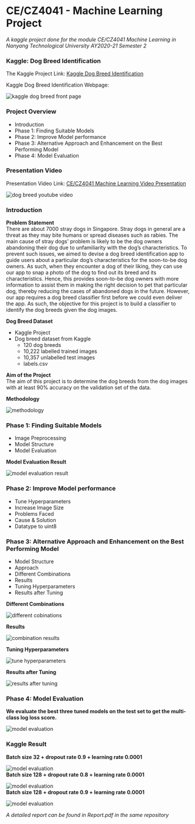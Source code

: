 # CE/CZ4041 - Machine Learning Project
*A kaggle project done for the module CE/CZ4041 Machine Learning in Nanyang Technological University AY2020-21 Semester 2*    

### Kaggle: Dog Breed Identification
The Kaggle Project Link: [Kaggle Dog Breed Identification](https://www.kaggle.com/c/dog-breed-identification)  
  
Kaggle Dog Breed Identification Webpage:  
  
![kaggle dog breed front page](./images/kaggle_intro.png)  
  
### Project Overview
- Introduction  
- Phase 1: Finding Suitable Models  
- Phase 2: Improve Model performance  
- Phase 3: Alternative Approach and Enhancement on the Best Performing Model  
- Phase 4: Model Evaluation  

### Presentation Video
Presentation Video Link: [CE/CZ4041 Machine Learning Video Presentation](https://youtu.be/Yy3Qe17LaHw)  
   
![dog breed youtube video](./images/youtube.png)   
   
### Introduction
**Problem Statement**  
There are about 7000 stray dogs in Singapore. Stray dogs in general are a threat as they may bite humans or spread diseases such as rabies. 
The main cause of stray dogs' problem is likely to be the dog owners abandoning their dog due to unfamiliarity with the dog’s characteristics. 
To prevent such issues, we aimed to devise a dog breed identification app to guide users about a particular dog’s characteristics for the soon-to-be dog owners. 
As such, when they encounter a dog of their liking, they can use our app to snap a photo of the dog to find out its breed and its characteristics. 
Hence, this provides soon-to-be dog owners with more information to assist them in making the right decision to pet that particular dog, 
thereby reducing the cases of abandoned dogs in the future. However, our app requires a dog breed classifier first before we could even deliver the app. 
As such, the objective for this project is to build a classifier to identify the dog breeds given the dog images.   
  
**Dog Breed Dataset**  
- Kaggle Project  
- Dog breed dataset from Kaggle  
	- 120 dog breeds  
	- 10,222 labelled trained images  
	- 10,357 unlabelled test images  
	- labels.csv  
  
**Aim of the Project**  
The aim of this project is to determine the dog breeds from the dog images with at least 90% accuracy on the validation set of the data.  
  
**Methodology**   
  
![methodology](./images/1.png)   
  
### Phase 1: Finding Suitable Models  
- Image Preprocessing  
- Model Structure  
- Model Evaluation  
  
**Model Evaluation Result**  
  
![model evaluation result](./images/2.png)  

### Phase 2: Improve Model performance  
- Tune Hyperparameters  
- Increase Image Size  
- Problems Faced  
- Cause & Solution  
- Datatype to uint8  

### Phase 3: Alternative Approach and Enhancement on the Best Performing Model 
- Model Structure  
- Approach   
- Different Combinations  
- Results  
- Tuning Hyperparameters  
- Results after Tuning  

**Different Combinations**  
  
![different cobinations](./images/3.png)   
  
**Results**  
  
![combination results](./images/4.png) 
    
**Tuning Hyperparameters**    
  
![tune hyperparameters](./images/5.png) 
    
**Results after Tuning**  
    
![results after tuning](./images/6.png)  
   
### Phase 4: Model Evaluation  
**We evaluate the best three tuned models on the test set to get the multi-class log loss score.**   
  
![model evaluation](./images/7.png)   
   
### Kaggle Result
**Batch size 32 + dropout rate 0.9 + learning rate 0.0001**    
  
![model evaluation](./images/8.png)   
**Batch size 128 + dropout rate 0.8 + learning rate 0.0001**    
  
![model evaluation](./images/9.png)  
**Batch size 128 + dropout rate 0.9 + learning rate 0.0001**   
   
![model evaluation](./images/10.png)  
   
*A detailed report can be found in Report.pdf in the same repository*   